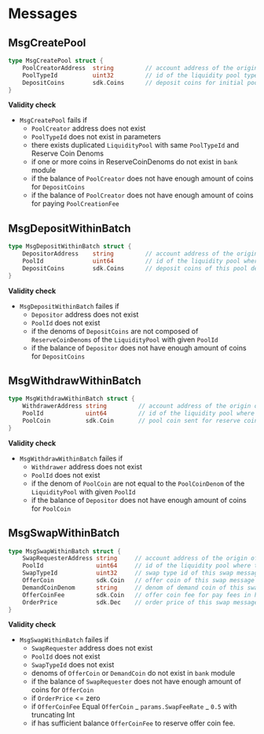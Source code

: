 <!--
order: 4
-->

# Messages

## MsgCreatePool

```go
type MsgCreatePool struct {
	PoolCreatorAddress  string         // account address of the origin of this message
	PoolTypeId          uint32         // id of the liquidity pool type of this new liquidity pool
	DepositCoins 	    sdk.Coins      // deposit coins for initial pool deposit into this new liquidity pool
}
```

**Validity check**

- `MsgCreatePool` fails if
  - `PoolCreator` address does not exist
  - `PoolTypeId` does not exist in parameters
  - there exists duplicated `LiquidityPool` with same `PoolTypeId` and Reserve Coin Denoms
  - if one or more coins in ReserveCoinDenoms do not exist in `bank` module
  - if the balance of `PoolCreator` does not have enough amount of coins for `DepositCoins`
  - if the balance of `PoolCreator` does not have enough amount of coins for paying `PoolCreationFee`

## MsgDepositWithinBatch

```go
type MsgDepositWithinBatch struct {
	DepositorAddress    string         // account address of the origin of this message
	PoolId              uint64         // id of the liquidity pool where this message is belong to
	DepositCoins 	    sdk.Coins      // deposit coins of this pool deposit message
}
```

**Validity check**

- `MsgDepositWithinBatch` failes if
  - `Depositor` address does not exist
  - `PoolId` does not exist
  - if the denoms of `DepositCoins` are not composed of `ReserveCoinDenoms` of the `LiquidityPool` with given `PoolId`
  - if the balance of `Depositor` does not have enough amount of coins for `DepositCoins`

## MsgWithdrawWithinBatch

```go
type MsgWithdrawWithinBatch struct {
	WithdrawerAddress string         // account address of the origin of this message
	PoolId            uint64         // id of the liquidity pool where this message is belong to
	PoolCoin          sdk.Coin       // pool coin sent for reserve coin withdraw
}
```

**Validity check**

- `MsgWithdrawWithinBatch` failes if
  - `Withdrawer` address does not exist
  - `PoolId` does not exist
  - if the denom of `PoolCoin` are not equal to the `PoolCoinDenom` of the `LiquidityPool` with given `PoolId`
  - if the balance of `Depositor` does not have enough amount of coins for `PoolCoin`

## MsgSwapWithinBatch

```go
type MsgSwapWithinBatch struct {
	SwapRequesterAddress string     // account address of the origin of this message
	PoolId               uint64     // id of the liquidity pool where this message is belong to
	SwapTypeId           uint32     // swap type id of this swap message, default 1: InstantSwap, requesting instant swap
	OfferCoin            sdk.Coin   // offer coin of this swap message
	DemandCoinDenom      string     // denom of demand coin of this swap message
	OfferCoinFee         sdk.Coin   // offer coin fee for pay fees in half offer coin
	OrderPrice           sdk.Dec    // order price of this swap message
}
```

**Validity check**

- `MsgSwapWithinBatch` failes if
  - `SwapRequester` address does not exist
  - `PoolId` does not exist
  - `SwapTypeId` does not exist
  - denoms of `OfferCoin` or `DemandCoin` do not exist in `bank` module
  - if the balance of `SwapRequester` does not have enough amount of coins for `OfferCoin`
  - if `OrderPrice` <= zero
  - if `OfferCoinFee` Equal `OfferCoin` _ `params.SwapFeeRate` _ `0.5` with truncating Int
  - if has sufficient balance `OfferCoinFee` to reserve offer coin fee.
